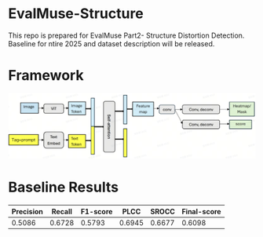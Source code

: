 # EvalMuse-Structure
This repo is prepared for EvalMuse Part2- Structure Distortion Detection.
Baseline for ntire 2025 and dataset description will be released.

# Framework
![baseline framework](https://github.com/DYEvaLab/EvalMuse-Structure/blob/main/images/model.png)


# Baseline Results
| Precision      | Recall      | F1-score      | PLCC      | SROCC      |Final-score      |
|--------------|--------------|--------------|--------------|--------------|--------------|
| 0.5086   | 0.6728   | 0.5793   | 0.6945   | 0.6677   |0.6098  |
